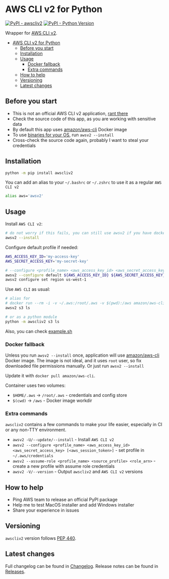 # AWS CLI v2 for Python 

[![PyPI - awscliv2](https://img.shields.io/pypi/v/awscliv2.svg?color=blue&label=awscliv2)](https://pypi.org/project/awscliv2)
[![PyPI - Python Version](https://img.shields.io/pypi/pyversions/awscliv2.svg?color=blue)](https://pypi.org/project/awscliv2)

Wrapper for [AWS CLI v2](https://awscli.amazonaws.com/v2/documentation/api/latest/index.html).

- [AWS CLI v2 for Python](#aws-cli-v2-for-python)
  - [Before you start](#before-you-start)
  - [Installation](#installation)
  - [Usage](#usage)
    - [Docker fallback](#docker-fallback)
    - [Extra commands](#extra-commands)
  - [How to help](#how-to-help)
  - [Versioning](#versioning)
  - [Latest changes](#latest-changes)

## Before you start

- This is not an official AWS CLI v2 application, [rant there](https://github.com/aws/aws-cli/issues/4947)
- Check the source code of this app, as you are working with sensitive data
- By default this app uses [amazon/aws-cli](https://hub.docker.com/r/amazon/aws-cli) Docker image
- To use [binaries for your OS](https://docs.aws.amazon.com/cli/latest/userguide/install-cliv2.html), run `awsv2 --install`
- Cross-check the source code again, probably I want to steal your credentials

## Installation

```bash
python -m pip install awscliv2
```

You can add an alias to your `~/.bashrc` or `~/.zshrc` to use it as a regular `AWS CLI v2`

```bash
alias aws='awsv2'
```

## Usage

Install `AWS CLI v2`:

```bash
# do not worry if this fails, you can still use awsv2 if you have docker installed
awsv2 --install
```

Configure default profile if needed:

```bash
AWS_ACCESS_KEY_ID='my-access-key'
AWS_SECRET_ACCESS_KEY='my-secret-key'

# --configure <profile_name> <aws_access_key_id> <aws_secret_access_key> [<aws_session_token>]
awsv2 --configure default ${AWS_ACCESS_KEY_ID} ${AWS_SECRET_ACCESS_KEY}
awsv2 configure set region us-west-1
```

Use `AWS CLI` as usual:

```bash
# alias for
# docker run --rm -i -v ~/.aws:/root/.aws -v $(pwd):/aws amazon/aws-cli $@
awsv2 s3 ls

# or as a python module
python -m awscliv2 s3 ls
```

Also, you can check [example.sh](https://github.com/vemel/awscliv2/blob/master/example.sh)

### Docker fallback

Unless you run `awsv2 --install` once, application will use [amazon/aws-cli](https://hub.docker.com/r/amazon/aws-cli) Docker image. The image is not ideal, and it uses `root` user, so fix downloaded file permissions manually. Or just run `awsv2 --install`

Update it with `docker pull amazon/aws-cli`.

Container uses two volumes:

- `$HOME/.aws` -> `/root/.aws` - credentials and config store
- `$(cwd)` -> `/aws` - Docker image workdir

### Extra commands

`awscliv2` contains a few commands to make your life easier, especially in CI or any non-TTY environment.

- `awsv2 -U/--update/--install` - Install `AWS CLI v2`
- `awsv2 --configure <profile_name> <aws_access_key_id> <aws_secret_access_key> [<aws_session_token>]` - set profile in `~/.aws/credentials`
- `awsv2 --assume-role <profile_name> <source_profile> <role_arn>` - create a new profile with assume role credentials
- `awsv2 -V/--version` - Output `awscliv2` and `AWS CLI v2` versions

## How to help

- Ping AWS team to release an official PyPI package
- Help me to test MacOS installer and add Windows installer
- Share your experience in issues

## Versioning

`awscliv2` version follows [PEP 440](https://www.python.org/dev/peps/pep-0440/).

## Latest changes

Full changelog can be found in [Changelog](./CHANGELOG.md).
Release notes can be found in [Releases](https://github.com/vemel/awscliv2/releases).
